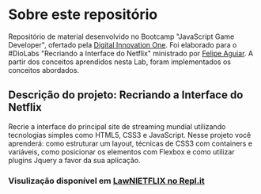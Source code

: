 # Sobre este repositório

Repositório de material desenvolvido no Bootcamp "JavaScript Game Developer", ofertado pela [Digital Innovation One](https://web.digitalinnovation.one/). 
Foi elaborado para o #DioLabs "Recriando a Interface do Netflix" ministrado por [Felipe Aguiar](https://github.com/felipeAguiarCode). 
A partir dos conceitos aprendidos nesta Lab, foram implementados os conceitos abordados.
 
## Descrição do projeto: Recriando a Interface do Netflix

Recrie a interface do principal site de streaming mundial utilizando tecnologias simples como HTML5, CSS3 e JavaScript. Nesse projeto você aprenderá:
como estruturar um layout, técnicas de CSS3 com containers e variáveis, como posicionar os elementos com Flexbox e como utilizar plugins Jquery a favor da sua aplicação.

### Visulização disponível em [LawNIETFLIX no Repl.it](https://netiflixlawniet.lauanyreis1.repl.co/)
